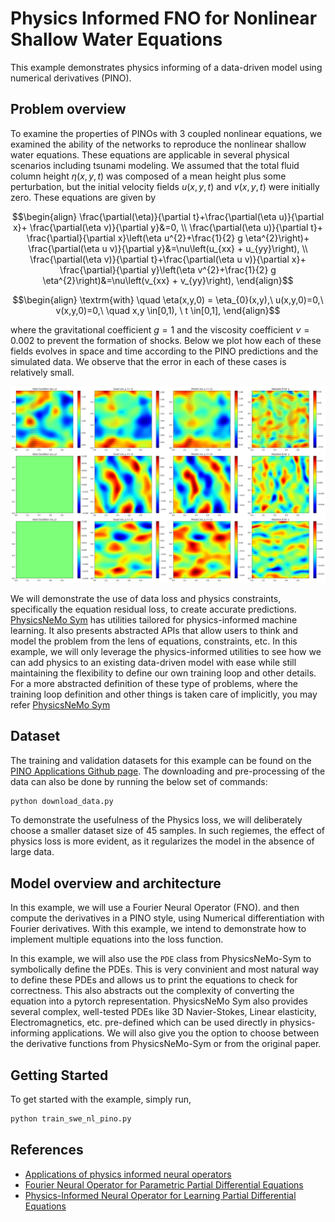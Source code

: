 # Physics Informed FNO for Nonlinear Shallow Water Equations

This example demonstrates physics informing of a
data-driven model using numerical derivatives (PINO).

## Problem overview

To examine the properties of PINOs with 3 coupled nonlinear equations, we
examined the ability of the networks to reproduce the nonlinear shallow water
equations. These equations are applicable in several physical scenarios
including tsunami modeling.  We assumed that the total fluid column height
$\eta(x,y,t)$ was composed of a mean height plus some perturbation,
but the initial velocity fields $u(x,y,t)$ and $v(x,y,t)$ were initially
zero. These equations are given by

$$\begin{align}
\frac{\partial(\eta)}{\partial t}+\frac{\partial(\eta u)}{\partial x}+
\frac{\partial(\eta v)}{\partial y}&=0,  \\
\frac{\partial(\eta u)}{\partial t}+
\frac{\partial}{\partial x}\left(\eta u^{2}+\frac{1}{2} g
\eta^{2}\right)+
\frac{\partial(\eta u v)}{\partial y}&=\nu\left(u_{xx} + u_{yy}\right), \\
\frac{\partial(\eta v)}{\partial t}+\frac{\partial(\eta u v)}{\partial x}+
\frac{\partial}{\partial y}\left(\eta v^{2}+\frac{1}{2} g
\eta^{2}\right)&=\nu\left(v_{xx} + v_{yy}\right),
\end{align}$$

$$\begin{align}
\textrm{with} \quad \eta(x,y,0) = \eta_{0}(x,y),\ u(x,y,0)=0,\
v(x,y,0)=0,\ \quad
x,y \in[0,1), \ t \in[0,1],
\end{align}$$

where the gravitational coefficient $g=1$ and the viscosity coefficient
$\nu=0.002$ to prevent the formation of shocks. Below we plot how each of these
fields evolves in space and time according to the PINO predictions and the
simulated data.  We observe that the error in each of these cases is relatively small.

<!-- {: .center} -->
![Nonlinear Shallow Water Equations 2D predictions](../../../docs/img/SWE_0.png)

We will demonstrate the use of data loss and physics constraints,
specifically the equation residual loss, to create accurate predictions.
[PhysicsNeMo Sym](https://github.com/NVIDIA/physicsnemo-sym)
has utilities tailored for physics-informed machine learning. It also presents
abstracted APIs that allow users to think and model the problem from the lens of
equations, constraints, etc. In this example, we will only leverage the physics-informed
utilities to see how we can add physics to an existing data-driven model with ease while
still maintaining the flexibility to define our own training loop and other details.
For a more abstracted definition of these type of problems, where the training loop
definition and other things is taken care of implicitly, you may refer
[PhysicsNeMo Sym](https://github.com/NVIDIA/physicsnemo-sym)

## Dataset

The training and validation datasets for this example can be found on the
[PINO Applications Github page](https://github.com/shawnrosofsky/PINO_Applications).
The downloading and pre-processing of the data can also be done by running
the below set of commands:

```bash
python download_data.py
```

To demonstrate the usefulness of the Physics loss, we will deliberately choose a smaller
dataset size of 45 samples. In such regiemes, the effect of physics loss is more
evident, as it regularizes the model in the absence of large data.

## Model overview and architecture

In this example, we will use a Fourier Neural Operator (FNO). and then compute the
derivatives in a PINO style, using Numerical differentiation with Fourier derivatives.
With this example, we intend to demonstrate how to implement multiple
equations into the loss function.

In this example, we will also use the `PDE` class from PhysicsNeMo-Sym to symbolically define
the PDEs. This is very convinient and most natural way to define these PDEs and allows
us to print the equations to check for correctness. This also abstracts out the
complexity of converting the equation into a pytorch representation. PhysicsNeMo Sym also
provides several complex, well-tested PDEs like 3D Navier-Stokes, Linear elasticity,
Electromagnetics, etc. pre-defined which can be used directly in physics-informing
applications. We will also give you the option to choose between the
derivative functions from PhysicsNeMo-Sym or from the original paper.  

## Getting Started

To get started with the example, simply run,

```bash
python train_swe_nl_pino.py
```

## References

- [Applications of physics informed neural operators](https://arxiv.org/abs/2203.12634)
- [Fourier Neural Operator for Parametric Partial Differential Equations](https://arxiv.org/abs/2010.08895)
- [Physics-Informed Neural Operator for Learning Partial Differential Equations](https://arxiv.org/abs/2111.03794)
